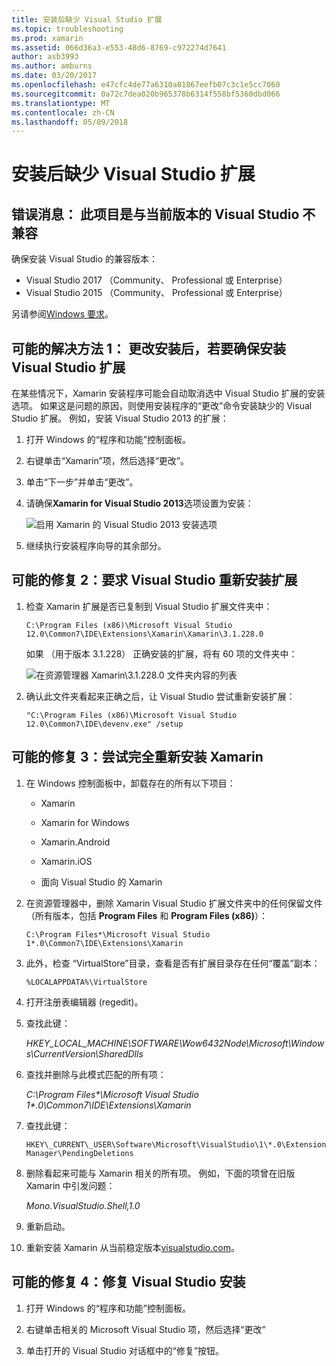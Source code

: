 ```yaml
---
title: 安装后缺少 Visual Studio 扩展
ms.topic: troubleshooting
ms.prod: xamarin
ms.assetid: 066d36a3-e553-48d6-8769-c972274d7641
author: asb3993
ms.author: amburns
ms.date: 03/20/2017
ms.openlocfilehash: e47cfc4de77a6310a81867eefb07c3c1e5cc7060
ms.sourcegitcommit: 0a72c7dea020b965378b6314f558bf5360dbd066
ms.translationtype: MT
ms.contentlocale: zh-CN
ms.lasthandoff: 05/09/2018
---
```

# <a name="missing-visual-studio-extensions-after-installation"></a>安装后缺少 Visual Studio 扩展

## <a name="error-message-this-project-is-incompatible-with-the-current-edition-of-visual-studio"></a>错误消息： 此项目是与当前版本的 Visual Studio 不兼容

确保安装 Visual Studio 的兼容版本：

-   Visual Studio 2017 （Community、 Professional 或 Enterprise）
-   Visual Studio 2015 （Community、 Professional 或 Enterprise）

另请参阅[Windows 要求](~/cross-platform/get-started/requirements.md#windows)。

## <a name="possible-fix-1-change-the-installation-to-make-sure-the-visual-studio-extensions-are-installed"></a>可能的解决方法 1： 更改安装后，若要确保安装 Visual Studio 扩展

在某些情况下，Xamarin 安装程序可能会自动取消选中 Visual Studio 扩展的安装选项。 如果这是问题的原因，则使用安装程序的“更改”命令安装缺少的 Visual Studio 扩展。 例如，安装 Visual Studio 2013 的扩展：

1. 打开 Windows 的“程序和功能”控制面板。

2. 右键单击“Xamarin”项，然后选择“更改”。

3. 单击“下一步”并单击“更改”。

4. 请确保**Xamarin for Visual Studio 2013**选项设置为安装：

    ![](missing-vs-extensions-images/installer.png "启用 Xamarin 的 Visual Studio 2013 安装选项")

5. 继续执行安装程序向导的其余部分。

## <a name="possible-fix-2-ask-visual-studio-to-set-up-the-extensions-again"></a>可能的修复 2：要求 Visual Studio 重新安装扩展

1. 检查 Xamarin 扩展是否已复制到 Visual Studio 扩展文件夹中：

    `C:\Program Files (x86)\Microsoft Visual Studio 12.0\Common7\IDE\Extensions\Xamarin\Xamarin\3.1.228.0`

    如果 （用于版本 3.1.228） 正确安装的扩展，将有 60 项的文件夹中：


    ![](missing-vs-extensions-images/folder.png "在资源管理器 Xamarin\3.1.228.0 文件夹内容的列表")

2. 确认此文件夹看起来正确之后，让 Visual Studio 尝试重新安装扩展：

    `"C:\Program Files (x86)\Microsoft Visual Studio 12.0\Common7\IDE\devenv.exe" /setup`

## <a name="possible-fix-3-try-a-fresh-reinstall-of-xamarin"></a>可能的修复 3：尝试完全重新安装 Xamarin

1.  在 Windows 控制面板中，卸载存在的所有以下项目：

    *   Xamarin

    *   Xamarin for Windows

    *   Xamarin.Android

    *   Xamarin.iOS

    *   面向 Visual Studio 的 Xamarin

2.  在资源管理器中，删除 Xamarin Visual Studio 扩展文件夹中的任何保留文件（所有版本，包括 **Program Files** 和 **Program Files (x86)**）：

    `C:\Program Files*\Microsoft Visual Studio 1*.0\Common7\IDE\Extensions\Xamarin`

3.  此外，检查 “VirtualStore”目录，查看是否有扩展目录存在任何“覆盖”副本：

    `%LOCALAPPDATA%\VirtualStore`

4.  打开注册表编辑器 (regedit)。

5.  查找此键：

    _HKEY\_LOCAL\_MACHINE\SOFTWARE\Wow6432Node\Microsoft\Windows\CurrentVersion\SharedDlls_

6.  查找并删除与此模式匹配的所有项：

    _C:\Program Files\*\Microsoft Visual Studio 1\*.0\Common7\IDE\Extensions\Xamarin_

7.  查找此键：

    `HKEY\_CURRENT\_USER\Software\Microsoft\VisualStudio\1\*.0\ExtensionManager\PendingDeletions`

8.  删除看起来可能与 Xamarin 相关的所有项。 例如，下面的项曾在旧版 Xamarin 中引发问题：

    _Mono.VisualStudio.Shell,1.0_

9.  重新启动。

10.  重新安装 Xamarin 从当前稳定版本[visualstudio.com](https://visualstudio.com/xamarin)。

## <a name="possible-fix-4-repair-visual-studio-installation"></a>可能的修复 4：修复 Visual Studio 安装

1.  打开 Windows 的“程序和功能”控制面板。

2.  右键单击相关的 Microsoft Visual Studio 项，然后选择“更改”

3.  单击打开的 Visual Studio 对话框中的“修复”按钮。
